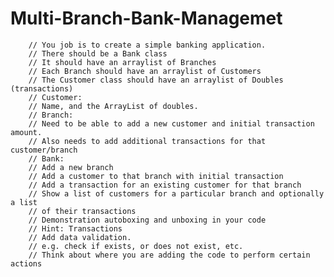 # Multi-Branch-Bank-Managemet
	    // You job is to create a simple banking application.
        // There should be a Bank class
        // It should have an arraylist of Branches
        // Each Branch should have an arraylist of Customers
        // The Customer class should have an arraylist of Doubles (transactions)
        // Customer:
        // Name, and the ArrayList of doubles.
        // Branch:
        // Need to be able to add a new customer and initial transaction amount.
        // Also needs to add additional transactions for that customer/branch
        // Bank:
        // Add a new branch
        // Add a customer to that branch with initial transaction
        // Add a transaction for an existing customer for that branch
        // Show a list of customers for a particular branch and optionally a list
        // of their transactions
        // Demonstration autoboxing and unboxing in your code
        // Hint: Transactions
        // Add data validation.
        // e.g. check if exists, or does not exist, etc.
        // Think about where you are adding the code to perform certain actions
